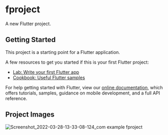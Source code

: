 # fproject

A new Flutter project.

## Getting Started

This project is a starting point for a Flutter application.

A few resources to get you started if this is your first Flutter project:

- [Lab: Write your first Flutter app](https://flutter.dev/docs/get-started/codelab)
- [Cookbook: Useful Flutter samples](https://flutter.dev/docs/cookbook)

For help getting started with Flutter, view our
[online documentation](https://flutter.dev/docs), which offers tutorials,
samples, guidance on mobile development, and a full API reference.

## Project Images
![Screenshot_2022-03-28-13-33-08-124_com example fproject](https://user-images.githubusercontent.com/45328242/160681633-73308efb-39c0-4bb0-bb48-fb7fbdb8b2f0.jpg)
